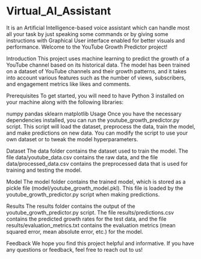 # Virtual_AI_Assistant
It is an Artificial Intelligence-based voice assistant which can handle most all  your task by just speaking some commands or by giving some instructions with  Graphical User interface enabled for better visuals and performance.
Welcome to the YouTube Growth Predictor project!

Introduction
This project uses machine learning to predict the growth of a YouTube channel based on its historical data. The model has been trained on a dataset of YouTube channels and their growth patterns, and it takes into account various features such as the number of views, subscribers, and engagement metrics like likes and comments.

Prerequisites
To get started, you will need to have Python 3 installed on your machine along with the following libraries:

numpy
pandas
sklearn
matplotlib
Usage
Once you have the necessary dependencies installed, you can run the youtube_growth_predictor.py script. This script will load the dataset, preprocess the data, train the model, and make predictions on new data. You can modify the script to use your own dataset or to tweak the model hyperparameters.

Dataset
The data folder contains the dataset used to train the model. The file data/youtube_data.csv contains the raw data, and the file data/processed_data.csv contains the preprocessed data that is used for training and testing the model.

Model
The model folder contains the trained model, which is stored as a pickle file (model/youtube_growth_model.pkl). This file is loaded by the youtube_growth_predictor.py script when making predictions.

Results
The results folder contains the output of the youtube_growth_predictor.py script. The file results/predictions.csv contains the predicted growth rates for the test data, and the file results/evaluation_metrics.txt contains the evaluation metrics (mean squared error, mean absolute error, etc.) for the model.

Feedback
We hope you find this project helpful and informative. If you have any questions or feedback, feel free to reach out to us!
